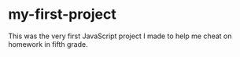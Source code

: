 # my-first-project
This was the very first JavaScript project I made to help me cheat on homework in fifth grade.
